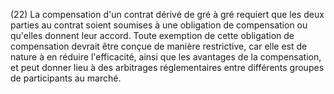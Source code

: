 (22) La compensation d'un contrat dérivé de gré à gré requiert que les deux parties au contrat soient soumises à une obligation de compensation ou qu'elles donnent leur accord. Toute exemption de cette obligation de compensation devrait être conçue de manière restrictive, car elle est de nature à en réduire l'efficacité, ainsi que les avantages de la compensation, et peut donner lieu à des arbitrages réglementaires entre différents groupes de participants au marché.